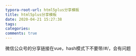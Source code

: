 ```yaml
---
typora-root-url: html5plus分享模板
title: html5plus分享模板
date: 2020-04-21 15:27:38
tags:
categories:
comments: true
---
```


微信公众号的分享链接在vue，hash模式下不要带/#/，会有问题